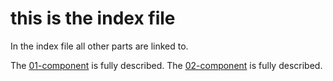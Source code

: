# this is the index file

In the index file all other parts are linked to. 

The [01-component](#intro-component01) is fully described. 
The [02-component](#intro-component02) is fully described. 


